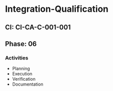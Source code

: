 # Integration-Qualification

## CI: CI-CA-C-001-001
## Phase: 06

### Activities
- Planning
- Execution
- Verification
- Documentation

